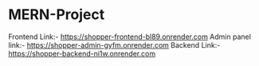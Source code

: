 ﻿# MERN-Project
Frontend Link:- https://shopper-frontend-bl89.onrender.com
Admin panel link:- https://shopper-admin-gyfm.onrender.com
Backend Link:- https://shopper-backend-ni1w.onrender.com
